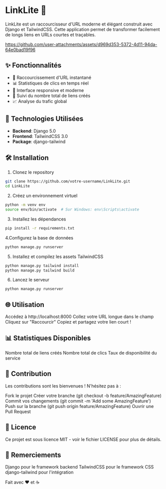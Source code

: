# LinkLite 🔗

LinkLite est un raccourcisseur d'URL moderne et élégant construit avec Django et TailwindCSS. Cette application permet de transformer facilement de longs liens en URLs courtes et traçables.

https://github.com/user-attachments/assets/d969d353-5372-4d11-94da-64e0bad19f96

## ✨ Fonctionnalités

- 🔄 Raccourcissement d'URL instantané
- 📊 Statistiques de clics en temps réel
- 📱 Interface responsive et moderne
- 🎯 Suivi du nombre total de liens créés
- 📈 Analyse du trafic global

## 🚀 Technologies Utilisées

- **Backend**: Django 5.0
- **Frontend**: TailwindCSS 3.0
- **Package**: django-tailwind

## 🛠 Installation

1. Clonez le repository
```bash
git clone https://github.com/votre-username/LinkLite.git
cd LinkLite
```

2. Créez un environnement virtuel
```bash
python -m venv env
source env/bin/activate  # Sur Windows: env\Scripts\activate
```

3. Installez les dépendances
```bash
pip install -r requirements.txt
```

4.Configurez la base de données
```bash
python manage.py runserver
```

5. Installez et compilez les assets TailwindCSS
```bash
python manage.py tailwind install
python manage.py tailwind build
```

6. Lancez le serveur
```bash
python manage.py runserver
```

## 🌐 Utilisation

Accédez à http://localhost:8000
Collez votre URL longue dans le champ
Cliquez sur "Raccourcir"
Copiez et partagez votre lien court !

## 📊 Statistiques Disponibles

Nombre total de liens créés
Nombre total de clics
Taux de disponibilité du service

## 🤝 Contribution
Les contributions sont les bienvenues ! N'hésitez pas à :

Fork le projet
Créer votre branche (git checkout -b feature/AmazingFeature)
Commit vos changements (git commit -m 'Add some AmazingFeature')
Push sur la branche (git push origin feature/AmazingFeature)
Ouvrir une Pull Request

## 📝 Licence
Ce projet est sous licence MIT - voir le fichier LICENSE pour plus de détails.

## 👏 Remerciements

Django pour le framework backend
TailwindCSS pour le framework CSS
django-tailwind pour l'intégration


Fait avec ❤️ et ☕️

